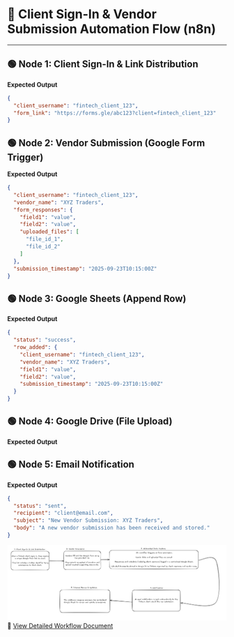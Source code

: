 # 📌 Client Sign-In & Vendor Submission Automation Flow (n8n)

---

## 🟢 Node 1: Client Sign-In & Link Distribution
**Expected Output**
```json
{
  "client_username": "fintech_client_123",
  "form_link": "https://forms.gle/abc123?client=fintech_client_123"
}
```
## 🟢 Node 2: Vendor Submission (Google Form Trigger)
**Expected Output**
```json
{
  "client_username": "fintech_client_123",
  "vendor_name": "XYZ Traders",
  "form_responses": {
    "field1": "value",
    "field2": "value",
    "uploaded_files": [
      "file_id_1",
      "file_id_2"
    ]
  },
  "submission_timestamp": "2025-09-23T10:15:00Z"
}
```
## 🟢 Node 3: Google Sheets (Append Row)
**Expected Output**
```json
{
  "status": "success",
  "row_added": {
    "client_username": "fintech_client_123",
    "vendor_name": "XYZ Traders",
    "field1": "value",
    "field2": "value",
    "submission_timestamp": "2025-09-23T10:15:00Z"
  }
}
```
## 🟢 Node 4: Google Drive (File Upload)
**Expected Output**

## 🟢 Node 5: Email Notification
**Expected Output**
```json
{
  "status": "sent",
  "recipient": "client@email.com",
  "subject": "New Vendor Submission: XYZ Traders",
  "body": "A new vendor submission has been received and stored."
}
```

![Node 1](flow.png)
📄 [View Detailed Workflow Document](https://docs.google.com/document/d/1CFhc9elg8fXUOwYq9jfEmgNUZt1A-mmKcxVCFkO2qt0/edit?usp=sharing)
